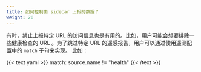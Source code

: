 ```yaml
---
title: 如何控制由 sidecar 上报的数据？
weight: 20
---
```


有时，禁止上报特定 URL 的访问信息也是有用的。比如，用户可能会想要排除一些健康检查的 URL 。为了跳过特定 URL 的遥感报告，用户可以通过使用遥测配置中的 `match` 子句来实现。
比如：

{{< text yaml >}}
match: source.name != "health"
{{< /text >}}
